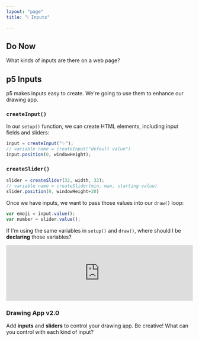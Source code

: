 ```yaml
---
layout: "page"
title: "ℹ️ Inputs"

---
```


## Do Now
What kinds of inputs are there on a web page?

## p5 Inputs
p5 makes inputs easy to create. We're going to use them to enhance our drawing app.

### `createInput()`

In our `setup()` function, we can create HTML elements, including input fields and sliders:

```js
input = createInput("✨");
// variable name = createInput("default value")
input.position(0, windowHeight);
```

### `createSlider()`

```js
slider = createSlider(32, width, 32);
// variable name = createSlider(min, max, starting value)
slider.position(0, windowHeight+20)
```

Once we have inputs, we want to pass those values into our `draw()` loop:

```js
var emoji = input.value();
var number = slider.value();
```

If I'm using the same variables in `setup()` and `draw()`, where should I be **declaring** those variables?

<iframe src="http://alpha.editor.p5js.org/embed/HJrGHRCWZ" frameborder="0" width = "100%"></iframe>

### Drawing App v2.0
Add **inputs** and **sliders** to control your drawing app. Be creative! What can you control with each kind of input?
